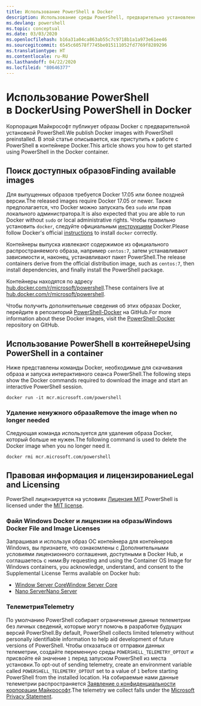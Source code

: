 ```yaml
---
title: Использование PowerShell в Docker
description: Использование среды PowerShell, предварительно установленной в образе Docker.
ms.devlang: powershell
ms.topic: conceptual
ms.date: 03/03/2020
ms.openlocfilehash: b16a31a04ca863ab55c7c9718b1a1a973e61ee46
ms.sourcegitcommit: 6545c60578f7745be015111052fd7769f8289296
ms.translationtype: HT
ms.contentlocale: ru-RU
ms.lasthandoff: 04/22/2020
ms.locfileid: "80646377"
---
```

# <a name="using-powershell-in-docker"></a><span data-ttu-id="97956-103">Использование PowerShell в Docker</span><span class="sxs-lookup"><span data-stu-id="97956-103">Using PowerShell in Docker</span></span>

<span data-ttu-id="97956-104">Корпорация Майкрософт публикует образы Docker с предварительной установкой PowerShell.</span><span class="sxs-lookup"><span data-stu-id="97956-104">We publish Docker images with PowerShell preinstalled.</span></span> <span data-ttu-id="97956-105">В этой статье описывается, как приступить к работе с PowerShell в контейнере Docker.</span><span class="sxs-lookup"><span data-stu-id="97956-105">This article shows you how to get started using PowerShell in the Docker container.</span></span>

## <a name="finding-available-images"></a><span data-ttu-id="97956-106">Поиск доступных образов</span><span class="sxs-lookup"><span data-stu-id="97956-106">Finding available images</span></span>

<span data-ttu-id="97956-107">Для выпущенных образов требуется Docker 17.05 или более поздней версии.</span><span class="sxs-lookup"><span data-stu-id="97956-107">The released images require Docker 17.05 or newer.</span></span> <span data-ttu-id="97956-108">Также предполагается, что Docker можно запускать без `sudo` или прав локального администратора.</span><span class="sxs-lookup"><span data-stu-id="97956-108">It is also expected that you are able to run Docker without `sudo` or local administrative rights.</span></span> <span data-ttu-id="97956-109">Чтобы правильно установить `docker`, следуйте официальным [инструкциям][install] Docker.</span><span class="sxs-lookup"><span data-stu-id="97956-109">Please follow Docker's official [instructions][install] to install `docker` correctly.</span></span>

<span data-ttu-id="97956-110">Контейнеры выпуска извлекают содержимое из официального распространяемого образа, например `centos:7`, затем устанавливают зависимости и, наконец, устанавливают пакет PowerShell.</span><span class="sxs-lookup"><span data-stu-id="97956-110">The release containers derive from the official distribution image, such as `centos:7`, then install dependencies, and finally install the PowerShell package.</span></span>

<span data-ttu-id="97956-111">Контейнеры находятся по адресу [hub.docker.com/r/microsoft/powershell][docker-release].</span><span class="sxs-lookup"><span data-stu-id="97956-111">These containers live at [hub.docker.com/r/microsoft/powershell][docker-release].</span></span>

<span data-ttu-id="97956-112">Чтобы получить дополнительные сведения об этих образах Docker, перейдите в репозиторий [PowerShell-Docker][PowerShell-Docker] на GitHub.</span><span class="sxs-lookup"><span data-stu-id="97956-112">For more information about these Docker images, visit the [PowerShell-Docker][PowerShell-Docker] repository on GitHub.</span></span>

## <a name="using-powershell-in-a-container"></a><span data-ttu-id="97956-113">Использование PowerShell в контейнере</span><span class="sxs-lookup"><span data-stu-id="97956-113">Using PowerShell in a container</span></span>

<span data-ttu-id="97956-114">Ниже представлены команды Docker, необходимые для скачивания образа и запуска интерактивного сеанса PowerShell.</span><span class="sxs-lookup"><span data-stu-id="97956-114">The following steps show the Docker commands required to download the image and start an interactive PowerShell session.</span></span>

```console
docker run -it mcr.microsoft.com/powershell
```

### <a name="remove-the-image-when-no-longer-needed"></a><span data-ttu-id="97956-115">Удаление ненужного образа</span><span class="sxs-lookup"><span data-stu-id="97956-115">Remove the image when no longer needed</span></span>

<span data-ttu-id="97956-116">Следующая команда используется для удаления образа Docker, который больше не нужен.</span><span class="sxs-lookup"><span data-stu-id="97956-116">The following command is used to delete the Docker image when you no longer need it.</span></span>

```console
docker rmi mcr.microsoft.com/powershell
```

## <a name="legal-and-licensing"></a><span data-ttu-id="97956-117">Правовая информация и лицензирование</span><span class="sxs-lookup"><span data-stu-id="97956-117">Legal and Licensing</span></span>

<span data-ttu-id="97956-118">PowerShell лицензируется на условиях [Лицензия MIT][].</span><span class="sxs-lookup"><span data-stu-id="97956-118">PowerShell is licensed under the [MIT license][].</span></span>

### <a name="windows-docker-file-and-image-licenses"></a><span data-ttu-id="97956-119">Файл Windows Docker и лицензии на образы</span><span class="sxs-lookup"><span data-stu-id="97956-119">Windows Docker File and Image Licenses</span></span>

<span data-ttu-id="97956-120">Запрашивая и используя образ ОС контейнера для контейнеров Windows, вы признаете, что ознакомлены с Дополнительными условиями лицензионного соглашения, доступными в Docker Hub, и соглашаетесь с ними:</span><span class="sxs-lookup"><span data-stu-id="97956-120">By requesting and using the Container OS Image for Windows containers, you acknowledge, understand, and consent to the Supplemental License Terms available on Docker hub:</span></span>

- <span data-ttu-id="97956-121">[Window Server Core][Window Server Core]</span><span class="sxs-lookup"><span data-stu-id="97956-121">[Window Server Core][Window Server Core]</span></span>
- <span data-ttu-id="97956-122">[Nano Server][Nano Server]</span><span class="sxs-lookup"><span data-stu-id="97956-122">[Nano Server][Nano Server]</span></span>

### <a name="telemetry"></a><span data-ttu-id="97956-123">Телеметрия</span><span class="sxs-lookup"><span data-stu-id="97956-123">Telemetry</span></span>

<span data-ttu-id="97956-124">По умолчанию PowerShell собирает ограниченные данные телеметрии без личных сведений, которые могут помочь в разработке будущих версий PowerShell.</span><span class="sxs-lookup"><span data-stu-id="97956-124">By default, PowerShell collects limited telemetry without personally identifiable information to help aid development of future versions of PowerShell.</span></span> <span data-ttu-id="97956-125">Чтобы отказаться от отправки данных телеметрии, создайте переменную среды `POWERSHELL_TELEMETRY_OPTOUT` и присвойте ей значение `1` перед запуском PowerShell из места установки.</span><span class="sxs-lookup"><span data-stu-id="97956-125">To opt-out of sending telemetry, create an environment variable called `POWERSHELL_TELEMETRY_OPTOUT` set to a value of `1` before starting PowerShell from the installed location.</span></span> <span data-ttu-id="97956-126">На собираемые нами данные телеметрии распространяется [Заявление о конфиденциальности корпорации Майкрософт][privacy].</span><span class="sxs-lookup"><span data-stu-id="97956-126">The telemetry we collect falls under the [Microsoft Privacy Statement][privacy].</span></span>

<!-- link references -->
[install]: https://docs.docker.com/engine/installation/
[docker-release]: https://hub.docker.com/r/microsoft/powershell/
[appinsights]: https://azure.microsoft.com/services/application-insights/
[Лицензия MIT]: https://github.com/PowerShell/PowerShell/tree/master/LICENSE.txt
[MIT license]: https://github.com/PowerShell/PowerShell/tree/master/LICENSE.txt
[PowerShell-Docker]: https://github.com/PowerShell/PowerShell-Docker
[Window Server Core]: https://hub.docker.com/r/microsoft/windowsservercore/
[Nano Server]: https://hub.docker.com/r/microsoft/nanoserver/
[privacy]: https://privacy.microsoft.com/privacystatement/
